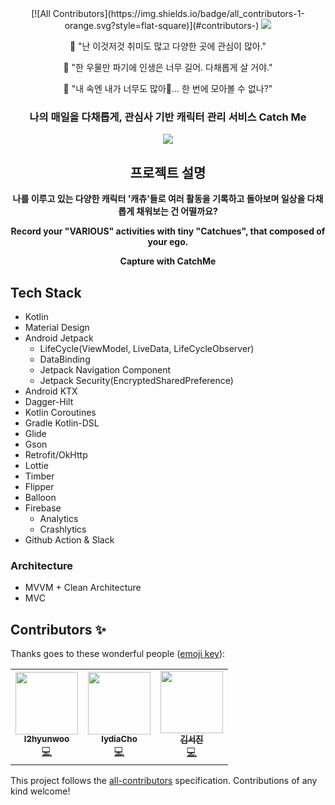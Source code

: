 <div align="center">
<!-- ALL-CONTRIBUTORS-BADGE:START - Do not remove or modify this section -->
[![All Contributors](https://img.shields.io/badge/all_contributors-1-orange.svg?style=flat-square)](#contributors-)
<!-- ALL-CONTRIBUTORS-BADGE:END -->
<image src="https://user-images.githubusercontent.com/48249505/124698566-117aa880-df24-11eb-9e1a-f74ff2f32455.png"/>
<p>🌈 "난 이것저것 취미도 많고 다양한 곳에 관심이 많아."</p>
<p>🌈 "한 우물만 파기에 인생은 너무 길어. 다채롭게 살 거야."</p>
<p>🌈 "내 속엔 내가 너무도 많아🎵... 한 번에 모아볼 수 없나?"</p>
<h3>나의 매일을 다채롭게, 관심사 기반 캐릭터 관리 서비스 Catch Me</h3>
<img src="https://user-images.githubusercontent.com/48249505/125944047-4174554d-42a0-4178-aa7f-089a21820833.png">
</div>

<h2 align="center">프로젝트 설명</h2>
<p align="center"><b>나를 이루고 있는 다양한 캐릭터 '캐츄'들로 여러 활동을 기록하고 돌아보며 일상을 다채롭게 채워보는 건 어떨까요?</b></p>
<p align="center"><b>Record your "VARIOUS" activities with tiny "Catchues", that composed of your ego.</b></p>
<p align="center"><b>Capture with CatchMe</b></p>
<h2> Tech Stack </h2>

- Kotlin
- Material Design
- Android Jetpack
    - LifeCycle(ViewModel, LiveData, LifeCycleObserver)
    - DataBinding
    - Jetpack Navigation Component
    - Jetpack Security(EncryptedSharedPreference)
- Android KTX
- Dagger-Hilt
- Kotlin Coroutines
- Gradle Kotlin-DSL
- Glide
- Gson
- Retrofit/OkHttp
- Lottie
- Timber
- Flipper
- Balloon
- Firebase
    - Analytics
    - Crashlytics
- Github Action & Slack

<h3> Architecture </h3>

- MVVM + Clean Architecture
- MVC

## Contributors ✨

Thanks goes to these wonderful people ([emoji key](https://allcontributors.org/docs/en/emoji-key)):

<!-- ALL-CONTRIBUTORS-LIST:START - Do not remove or modify this section -->
<!-- prettier-ignore-start -->
<!-- markdownlint-disable -->
<table>
  <tr>
    <td align="center"><a href="https://velog.io/@l2hyunwoo"><img src="https://avatars.githubusercontent.com/u/54518925?v=4?s=100" width="100px;" alt=""/><br /><sub><b>l2hyunwoo</b></sub></a><br /><a href="https://github.com/TeamCatchMe/CatchMe-Android/commits?author=l2hyunwoo" title="Code">💻</a></td>
    <td align="center"><a href="https://github.com/lydiacho"><img src="https://avatars.githubusercontent.com/u/81505421?v=4?s=100" width="100px;" alt=""/><br /><sub><b>lydiaCho</b></sub></a><br /><a href="https://github.com/TeamCatchMe/CatchMe-Android/commits?author=lydiacho" title="Code">💻</a></td>
    <td align="center"><a href="https://velog.io/@1106laura"><img src="https://avatars.githubusercontent.com/u/48249505?v=4?s=100" width="100px;" alt=""/><br /><sub><b>김서진</b></sub></a><br /><a href="https://github.com/TeamCatchMe/CatchMe-Android/commits?author=SeojinSeojin" title="Code">💻</a></td>
  </tr>
</table>

<!-- markdownlint-restore -->
<!-- prettier-ignore-end -->

<!-- ALL-CONTRIBUTORS-LIST:END -->

This project follows the [all-contributors](https://github.com/all-contributors/all-contributors) specification. Contributions of any kind welcome!
